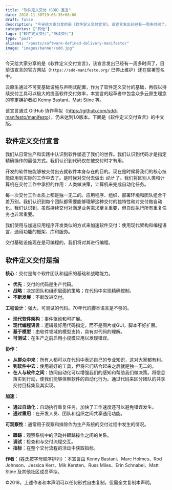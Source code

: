 ```yaml
---
title: "软件定义交付（SDD）宣言"
date: 2018-11-30T19:06:35+08:00
draft: false
description: "今天给大家分享的是《软件定义交付宣言》，该宣言发出已经有一周多时间了，还在联署签名中。"
categories: ["其他"]
tags: ["软件定义交付","持续交付"]
type: "post"
aliases: "/posts/software-defined-delivery-manifesto/"
image: "images/banner/sdd.jpg"
---
```


今天给大家分享的是《软件定义交付宣言》，该宣言发出已经有一周多时间了，目前该宣言的官方网站（`https://sdd-manifesto.org/` 已停止维护）还在联署签名中。

云原生通过不可变基础设施与声明式配置，作为了软件定义交付的基础，再假以持续交付工具可以极大的提高软件交付效率，本宣言的起草者中包含众多云原生理念的鉴定拥护者如 Kenny Bastani、Matt Stine 等。

该宣言通过 GitHub 协作草拟（<https://github.com/sdd-manifesto/manifesto>），仍未达到1.0版本。下面是《软件定义交付宣言》的中文版。

## 软件定义交付宣言

我们从日常生产和实践中认识到软件塑造了我们的世界。我们认识到代码才是指定精确操作的最佳方式。我们认识到代码仅在被交付时才有用。

开发的软件被能够被交付出去就软件本身存在的目的。现在是时候将我们的核心技能应用到实际的工作中去了。是时候对交付去做出 *设计* 了。我们将区别人类和计算机在交付工作中承担的作用：人类做决策，计算机来完成自动化任务。

每一次交付工作本质上都是独一无二的。应用程序、组织、部署环境和团队组合千差万别。我们认识到每个团队都需要能够理解这种交付的独特性和对交付做自动化。我们认识到，虽然持续交付对满足业务需求至关重要，但自动执行所有重复任务也非常重要。

我们使用与加速应用程序开发类似的方式来加速软件交付：使用现代架构和编程语言，通用功能的框架、库和服务。

交付基础设施现在是可编程的，我们将对其进行编程。

## 软件定义交付是指

**核心**：交付是每个软件团队和组织的基础和战略能力。

- **优先**：交付的代码是生产代码。
- **战略**：决定团队和组织层面的策略；在代码中实现精确控制。
- **不断发展**：不断改进交付。

**工程设计**：强大，可测试的代码。70年代的脚本语言是不够的。

- **现代软件架构**：事件驱动和可扩展。
- **现代编程语言**：逻辑最好用代码指定，而不是图片或GUI。脚本不好扩展。
- **基于模型**：由软件领域的模型支持，具有对代码的理解。
- **可测试**：在生产之前启用小规模应用以发现错误。

**协作**：

- **从群众中来**：所有人都可以在代码中表述自己的专业知识，这对大家都有利。
- **到软件中去**：使用最好的工具，但将它们结合起来之后就是独一无二的。
- **在人与软件之间**：协同自动化可以增强我们的感知和帮助我们做决策。将信息落实到行动，使我们能够体察软件的自动化行为。通过代码来区分团队的共享交付目标集及其实现。

**加速**：

- **通过自动化**：自动执行重复任务，加快了工作速度还可以避免错误发生。
- **通过重用**：在开发人员、团队和组织之间共享通用功能。

**可观察性**：通常用于观察和排除作为生产系统的交付过程中发生的情况。

- **跟踪**：观察系统中的活动并跟踪操作之间的关系。
- **调试**：检查和与交付流程交互。
- **指标**：在整个交付流程的活动中获取指标。

**作者**：(姓氏按字母顺序排列）：本宣言由 Kenny Bastani、Marc Holmes、Rod Johnson、Jessica Kerr、Mik Kersten、Russ Miles、Erin Schnabel、Matt Stine 及其他社区成员草拟。

©2018，上述作者和本声明可以任何形式自由复制，但需全文复制本声明。

